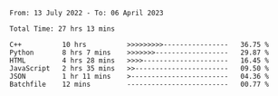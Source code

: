 <!--START_SECTION:waka-->

```text
From: 13 July 2022 - To: 06 April 2023

Total Time: 27 hrs 13 mins

C++          10 hrs          >>>>>>>>>----------------   36.75 %
Python       8 hrs 7 mins    >>>>>>>------------------   29.87 %
HTML         4 hrs 28 mins   >>>>---------------------   16.45 %
JavaScript   2 hrs 35 mins   >>-----------------------   09.50 %
JSON         1 hr 11 mins    >------------------------   04.36 %
Batchfile    12 mins         -------------------------   00.77 %
```

<!--END_SECTION:waka-->

<!---
yvanlok/yvanlok is a ✨ special ✨ repository because its `README.md` (this file) appears on your GitHub profile.
You can click the Preview link to take a look at your changes.
--->

